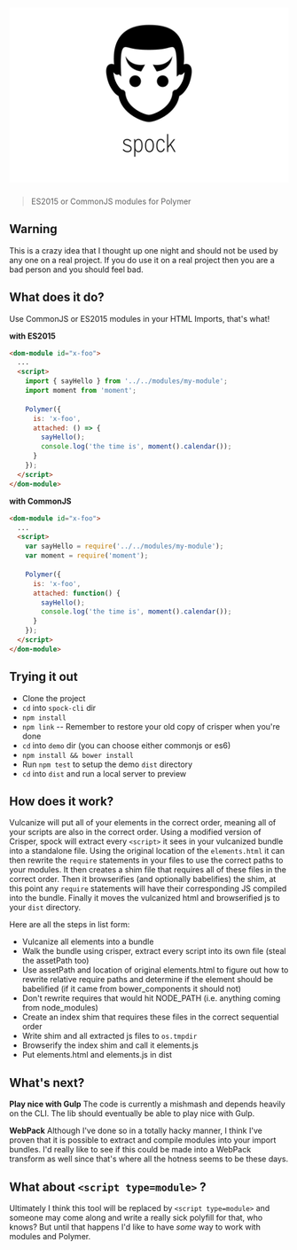 # ![spock](media/header.png)

> ES2015 or CommonJS modules for Polymer

## Warning

This is a crazy idea that I thought up one night and should not be used by any one on a real project. If you do use it on a real project then you are a bad person and you should feel bad.

## What does it do?

Use CommonJS or ES2015 modules in your HTML Imports, that's what!

**with ES2015**
```html
<dom-module id="x-foo">
  ...
  <script>
    import { sayHello } from '../../modules/my-module';
    import moment from 'moment';

    Polymer({
      is: 'x-foo',
      attached: () => {
        sayHello();
        console.log('the time is', moment().calendar());
      }
    });
  </script>
</dom-module>
```

**with CommonJS**
```html
<dom-module id="x-foo">
  ...
  <script>
    var sayHello = require('../../modules/my-module');
    var moment = require('moment');

    Polymer({
      is: 'x-foo',
      attached: function() {
        sayHello();
        console.log('the time is', moment().calendar());
      }
    });
  </script>
</dom-module>
```

## Trying it out

- Clone the project
- `cd` into `spock-cli` dir
- `npm install`
- `npm link` -- Remember to restore your old copy of crisper when you're done
- `cd` into `demo` dir (you can choose either commonjs or es6)
- `npm install && bower install`
- Run `npm test` to setup the demo `dist` directory
- `cd` into `dist` and run a local server to preview

## How does it work?

Vulcanize will put all of your elements in the correct order, meaning all of your scripts are also in the correct order. Using a modified version of Crisper, spock will extract every `<script>` it sees in your vulcanized bundle into a standalone file. Using the original location of the `elements.html` it can then rewrite the `require` statements in your files to use the correct paths to your modules. It then creates a shim file that requires all of these files in the correct order. Then it browserifies (and optionally babelifies) the shim, at this point any `require` statements will have their corresponding JS compiled into the bundle. Finally it moves the vulcanized html and browserified js to your `dist` directory.

Here are all the steps in list form:

- Vulcanize all elements into a bundle
- Walk the bundle using crisper, extract every script into its own file (steal the assetPath too)
- Use assetPath and location of original elements.html to figure out how to rewrite relative require paths and determine if the element should be babelified (if it came from bower_components it should not)
- Don't rewrite requires that would hit NODE_PATH (i.e. anything coming from node_modules)
- Create an index shim that requires these files in the correct sequential order
- Write shim and all extracted js files to `os.tmpdir`
- Browserify the index shim and call it elements.js
- Put elements.html and elements.js in dist

## What's next?

**Play nice with Gulp**
The code is currently a mishmash and depends heavily on the CLI. The lib should eventually be able to play nice with Gulp.

**WebPack**
Although I've done so in a totally hacky manner, I think I've proven that it is possible to extract and compile modules into your import bundles. I'd really like to see if this could be made into a WebPack transform as well since that's where all the hotness seems to be these days.

## What about `<script type=module>` ?
Ultimately I think this tool will be replaced by `<script type=module>` and someone may come along and write a really sick polyfill for that, who knows? But until that happens I'd like to have _some_ way to work with modules and Polymer.
